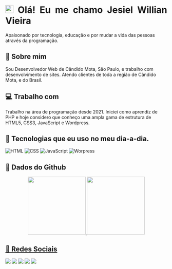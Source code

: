 <h1 align = "justify"><img src="https://media.giphy.com/media/hvRJCLFzcasrR4ia7z/giphy.gif" width="25px"> Olá! Eu me chamo Jesiel Willian Vieira</h1>

  Apaixonado por tecnologia, educação e por mudar a vida das pessoas através da programação.

## 📍 Sobre mim

Sou Desenvolvedor Web de Cândido Mota, São Paulo, e trabalho com desenvolvimento de sites. Atendo clientes de toda a região de Cândido Mota, e do Brasil.

## 💻 Trabalho com

Trabalho na área de programação desde 2021. Iniciei como aprendiz de PHP e hoje considero que conheço uma ampla gama de estrutura de HTML5, CSS3, JavaScript e Wordpress.
  
## 🚀 Tecnologias que eu uso no meu dia-a-dia.

  ![HTML](https://img.shields.io/badge/-HTML-333333?style=flat&logo=HTML5)
  ![CSS](https://img.shields.io/badge/-CSS-333333?style=flat&logo=CSS3&logoColor=1572B6)
  ![JavaScript](https://img.shields.io/badge/-JavaScript-333333?style=flat&logo=javascript)
  ![Worpress](https://img.shields.io/badge/-Wordpress-333333?style=flat&logo=wordpress)

## 🔰 Dados do Github

<div align="center">
  <a href="https://github.com/jesielwillian">
  <img height="180em" src="https://github-readme-stats.vercel.app/api?username=jesielwillian&show_icons=true&theme=dracula&include_all_commits=true&count_private=true"/>
  <img height="180em" src="https://github-readme-stats.vercel.app/api/top-langs/?username=jesielwillian&layout=compact&langs_count=7&theme=dracula"/>
</div>

## 🔰 Redes Sociais

[<img src = "https://img.shields.io/badge/LinkedIn-0077B5?style=for-the-badge&logo=linkedin&logoColor=white"/>](https://www.linkedin.com/in/jesielwillianvieira)
[<img src = "https://img.shields.io/badge/Instagram-E4405F?style=for-the-badge&logo=instagram&logoColor=white"/>](https://www.instagram.com/jesielwillian/)
[<img src = "https://img.shields.io/badge/Discord-7289DA?style=for-the-badge&logo=discord&logoColor=white"/>](jesielwillianvieira@gmail.com)
[<img src = "https://img.shields.io/badge/twitter-%231DA1F2.svg?&style=for-the-badge&logo=twitter&logoColor=white"/>](https://twitter.com/JWV1989)
[<img src = "https://img.shields.io/badge/-Gmail-%23333?style=for-the-badge&logo=gmail&logoColor=white"/>](mailto:jesielwillianvieira@gmail.com)
